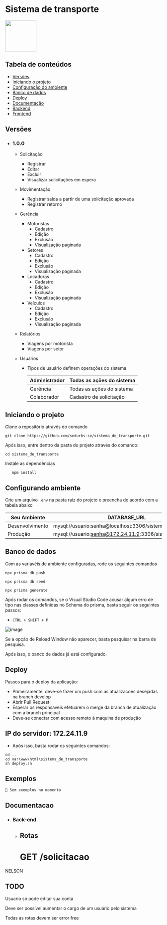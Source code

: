 # Sistema de transporte
<img src="https://external-content.duckduckgo.com/iu/?u=http%3A%2F%2Fgetdrawings.com%2Ffree-icon%2Fpublic-transport-icon-70.png&f=1&nofb=1&ipt=89cc2ec28a6046821c1f33dec749917956060bec6dde74d617a2572931f2f4ad&ipo=images" width="100" height="100" color="#fff">
</h1>
</div>


## Tabela de conteúdos
* [Versões](#versões)
* [Iniciando o projeto](#iniciando-o-projeto)
* [Configuração do ambiente](#configurando-ambiente)
* [Banco de dados](#banco-de-dados)
* [Deploy](#deploy)
* [Documentação](#documentacao)
* [Backend](#back-end)
* [Frontend](#frontend)


## Versões
  * ### 1.0.0
      * Solicitação
        * Registrar 
        * Editar
        * Excluir
        * Visualizar solicitações em espera
      * Movimentação
        * Registrar saída a partir de uma solicitação aprovada
        * Registrar retorno
      * Gerência
         * Motoristas
           * Cadastro 
           * Edição 
           * Exclusão 
           * Visualização paginada
         * Setores
           * Cadastro
           * Edição
           * Exclusão
           * Visualização paginada
         * Locadoras
           * Cadastro
           * Edição
           * Exclusão
           * Visualização paginada
         * Veículos
           * Cadastro
           * Edição
           * Exclusão
           * Visualização paginada
     
      * Relatórios
        * Viagens por motorista
        * Viagens por setor
      * Usuários
        * Tipos de usuário definem operações do sistema
           
           Administrador | Todas as ações do sistema
          ----------------| -------------------------
           Gerência      | Todas as ações do sistema
           Colaborador   | Cadastro de solicitação



## Iniciando o projeto

Clone o repositório através do comando 
```console
git clone https://github.com/sedurbs-se/sistema_de_transporte.git
```

Após isso, entre dentro da pasta do projeto através do comando:
```console
cd sistema_de_transporte
```

Instale as dependências
```console
   npm install
```



## Configurando ambiente

Crie um arquivo `.env` na pasta raiz do projeto e preencha de acordo com a tabela abaixo



Seu Ambiente        | DATABASE_URL                                              | NEXT_PUBLIC_BASE_URL_DEV     | NEXT_PUBLIC_NODE_ENV | NEXT_PUBLIC_BASE_URL_PROD
--------------- | -------------------------------------------------------   | ---------------------------- | ---                  | ------------------------
Desenvolvimento | mysql://usuario:senha@localhost:3306/sistema_transporte   | http://localhost:3000/api/   | dev                  | -
Produção        | mysql://usuario:senha@172.24.11.9:3306/sistema_transporte | -                           | production           | htp://172.24.11.9/api/               





## Banco de dados

Com as variavéis de ambiente configuradas, rode os seguintes comandos

```console
npx prisma db push
```

```console
npx prisma db seed
```
```console
npx prisma generate
```

Após rodar os comandos, se o Visual Studio Code acusar algum erro de tipo nas classes definidas no Schema do prisma, basta seguir os seguintes passos:

* `CTRL + SHIFT + P`

![image](https://user-images.githubusercontent.com/78393422/216201655-7ae6e938-de4f-420c-a7c5-f4e84b2b6476.png)

Se a opção de Reload Window não aparecer, basta pesquisar na barra de pesquisa.

Após isso, o banco de dados já está configurado.


## Deploy

Passos para o deploy da aplicação:
* Primeiramente, deve-se fazer um push com as atualizacoes desejadas na branch develop
* Abrir Pull Request 
* Esperar os responsaveis efetuarem o merge da branch de atualização com a branch principal
* Deve-se conectar com acesso remoto à maquina de produção 
## IP do servidor: 172.24.11.9
* Após isso, basta rodar os seguintes comandos:
```console
cd ..
cd var\www\html\sistema_de_transporte
sh deploy.sh
```




## Exemplos
```🤖 Sem exemplos no momento```

## Documentacao

* ### Back-end
    * ## Rotas
      # GET /solicitacao


NELSON

## TODO

Usuario só pode editar sua conta

Deve ser possível aumentar o cargo de um usuário pelo sistema

Todas as rotas devem ser error free